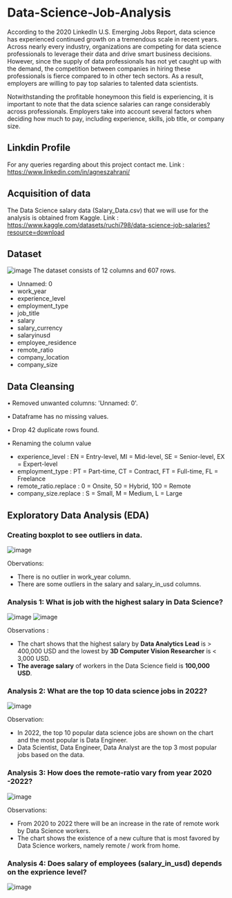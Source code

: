 # Data-Science-Job-Analysis
According to the 2020 LinkedIn U.S. Emerging Jobs Report,  data science has experienced continued growth on a tremendous scale in recent years. Across nearly every industry, organizations are competing for data science professionals to leverage their data and drive smart business decisions. However, since the supply of data professionals has not yet caught up with the demand, the competition between companies in hiring these professionals is fierce compared to in other tech sectors. As a result, employers are willing to pay top salaries to talented data scientists.

Notwithstanding the profitable honeymoon this field is experiencing, it is important to note that the data science salaries can range considerably across professionals. Employers take into account several factors when deciding how much to pay, including experience, skills, job title, or company size. 

## Linkdin Profile
For any queries regarding about this project contact me.
Link : https://www.linkedin.com/in/agneszahrani/

## Acquisition of data
The Data Science salary data (Salary_Data.csv) that we will use for the analysis is obtained from Kaggle.
Link : https://www.kaggle.com/datasets/ruchi798/data-science-job-salaries?resource=download

## Dataset
![image](https://user-images.githubusercontent.com/67780196/179521118-9718c228-960f-45d8-9f26-edf1dd911c84.png)
The dataset consists of 12 columns and 607 rows.
- Unnamed: 0
- work_year
- experience_level
- employment_type
- job_title
- salary
- salary_currency
- salaryinusd
- employee_residence
- remote_ratio
- company_location
- company_size

## Data Cleansing
• Removed unwanted columns: 'Unnamed: 0'.

• Dataframe has no missing values.

• Drop 42 duplicate rows found.

• Renaming the column value
- experience_level : EN = Entry-level, MI = Mid-level, SE = Senior-level, EX = Expert-level
- employment_type : PT = Part-time, CT = Contract, FT = Full-time, FL = Freelance
- remote_ratio.replace : 0 = Onsite, 50 = Hybrid, 100 = Remote
- company_size.replace : S = Small, M = Medium, L = Large

## Exploratory Data Analysis (EDA)
### Creating boxplot to see outliers in data.

![image](https://user-images.githubusercontent.com/67780196/179526960-c8e5132f-cfb6-4d97-9694-914ecba4509b.png)

Obervations:
- There is no outlier in work_year column.
- There are some outliers in the salary and salary_in_usd columns.

### Analysis 1: What is job with the highest salary in Data Science?
![image](https://user-images.githubusercontent.com/67780196/179528318-1b4627e5-4184-4298-9188-7d1363a72b36.png)
![image](https://user-images.githubusercontent.com/67780196/179544269-2116113d-2c9e-4783-adbc-e6f7ddff8bba.png)

Observations :
- The chart shows that the highest salary by **Data Analytics Lead** is > 400,000 USD and the lowest by **3D Computer Vision Researcher** is < 3,000 USD.
- **The average salary** of workers in the Data Science field is **100,000 USD**.

### Analysis 2: What are the top 10 data science jobs in 2022?
![image](https://user-images.githubusercontent.com/67780196/179528586-4ab569cb-2bba-4e05-a55f-bc4614e89d85.png)

Observation:
- In 2022, the top 10 popular data science jobs are shown on the chart and the most popular is Data Engineer.
- Data Scientist, Data Engineer, Data Analyst are the top 3 most popular jobs based on the data.

### Analysis 3: How does the remote-ratio vary from year 2020 -2022?
![image](https://user-images.githubusercontent.com/67780196/179528792-8b928ab2-279b-41a0-a764-61654bd6fa93.png)

Observations:
- From 2020 to 2022 there will be an increase in the rate of remote work by Data Science workers.
- The chart shows the existence of a new culture that is most favored by Data Science workers, namely remote / work from home.

### Analysis 4: Does salary of employees (salary_in_usd) depends on the exprience level?
![image](https://user-images.githubusercontent.com/67780196/179542584-1085b997-4395-4474-9fb6-9cae1019a45b.png)
